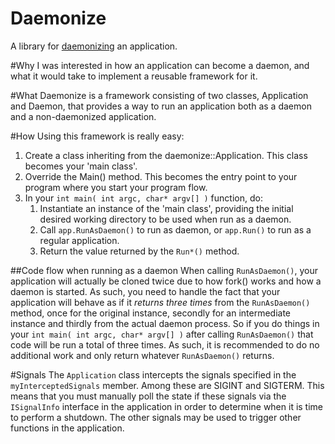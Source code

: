 # Daemonize
A library for [daemonizing](https://en.wikipedia.org/wiki/Daemon_(computing)) an application.

#Why
I was interested in how an application can become a daemon, and what it would take to implement a reusable framework for it.
 
#What
Daemonize is a framework consisting of two classes, Application and Daemon, that provides a way
to run an application both as a daemon and a non-daemonized application.

#How
Using this framework is really easy:

1. Create a class inheriting from the daemonize::Application. This class becomes your 'main class'.
2. Override the Main() method. This becomes the entry point to your program where you start your program flow.
3. In your ```int main( int argc, char* argv[] )``` function, do:
    1. Instantiate an instance of the 'main class', providing the initial desired working directory to be used when run as a daemon.
    2. Call ```app.RunAsDaemon()``` to run as daemon, or ```app.Run()``` to run as a regular application.
    3. Return the value returned by the ```Run*()``` method.

##Code flow when running as a daemon
When calling ```RunAsDaemon()```, your application will actually be cloned twice due to how fork() works and how a daemon is started.
 As such, you need to handle the fact that your application will behave as if it *returns three times* from the ```RunAsDaemon()``` method,
 once for the original instance, secondly for an intermediate instance and thirdly from the actual daemon process. So if you do things
  in your ```int main( int argc, char* argv[] )``` after calling ```RunAsDaemon()``` that code will be run a total of three times.
  As such, it is recommended to do no additional work and only return whatever ```RunAsDaemon()``` returns.

#Signals
The ```Application``` class intercepts the signals specified in the ```myInterceptedSignals``` member. Among these are 
SIGINT and SIGTERM. This means that you must manually poll the state if these signals via the ```ISignalInfo``` interface in the
application in order to determine when it is time to perform a shutdown. The other signals may be used to trigger other
 functions in the application.